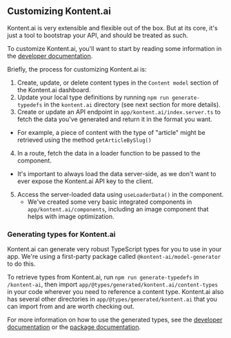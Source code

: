 ## Customizing Kontent.ai

Kontent.ai is very extensible and flexible out of the box. But at its core, it's just a tool to bootstrap your API, and should be treated as such.

To customize Kontent.ai, you'll want to start by reading some information in the [developer documentation](https://kontent.ai/learn/).

Briefly, the process for customizing Kontent.ai is:

1. Create, update, or delete content types in the `Content model` section of the Kontent.ai dashboard.
2. Update your local type definitions by running `npm run generate-typedefs` in the `kontent.ai` directory (see next section for more details).
3. Create or update an API endpoint in `app/kontent.ai/index.server.ts` to fetch the data you've generated and return it in the format you want.

- For example, a piece of content with the type of "article" might be retrieved using the method `getArticleBySlug()`

4. In a route, fetch the data in a loader function to be passed to the component.

- It's important to always load the data server-side, as we don't want to ever expose the Kontent.ai API key to the client.

5. Access the server-loaded data using `useLoaderData()` in the component.
   - We've created some very basic integrated components in `app/kontent.ai/components`, including an image component that helps with image optimization.

### Generating types for Kontent.ai

Kontent.ai can generate very robust TypeScript types for you to use in your app. We're using a first-party package called `@kontent-ai/model-generator` to do this.

To retrieve types from Kontent.ai, run `npm run generate-typedefs` in `/kontent-ai`, then import `app/@types/generated/kontent.ai/content-types` in your code wherever you need to reference a content type. Kontent.ai also has several other directories in `app/@types/generated/kontent.ai` that you can import from and are worth checking out.

For more information on how to use the generated types, see the [developer documentation](https://kontent.ai/learn/tutorials/develop-apps/build-strong-foundation/strongly-typed-models/) or the [package documentation](https://www.npmjs.com/package/@kontent-ai/model-generator).
